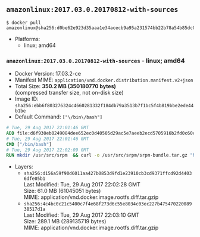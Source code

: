 ## `amazonlinux:2017.03.0.20170812-with-sources`

```console
$ docker pull amazonlinux@sha256:d0be62e923d35aaa1e34acecb9a95a231574bb22b78a54b85dc0480023275132
```

-	Platforms:
	-	linux; amd64

### `amazonlinux:2017.03.0.20170812-with-sources` - linux; amd64

-	Docker Version: 17.03.2-ce
-	Manifest MIME: `application/vnd.docker.distribution.manifest.v2+json`
-	Total Size: **350.2 MB (350180770 bytes)**  
	(compressed transfer size, not on-disk size)
-	Image ID: `sha256:ebb6f803276324c4660281332f184db79a3513b7f1bc5f4b819bbe2ede44b1be`
-	Default Command: `["\/bin\/bash"]`

```dockerfile
# Tue, 29 Aug 2017 22:01:46 GMT
ADD file:d6f930eb0249084dee652ec0d40505d29ac5e7aeeb2ecd5705916b2fd0c60c6e in / 
# Tue, 29 Aug 2017 22:01:46 GMT
CMD ["/bin/bash"]
# Tue, 29 Aug 2017 22:02:09 GMT
RUN mkdir /usr/src/srpm  && curl -o /usr/src/srpm/srpm-bundle.tar.gz "https://amazon-linux-docker-sources.s3-accelerate.amazonaws.com/srpm-bundle.tar.gz?versionId=ZVTePIIr6bdWA56CVZ7EkRKV5So3o4hl"  && echo "9be0315c2e647f7d1ba59fd843e5ea7bc4506028fa1329415477618a42aaa4b2 /usr/src/srpm/srpm-bundle.tar.gz" | sha256sum -c -
```

-	Layers:
	-	`sha256:d156a59f90d6011aa427b0853d9fd1e23910cb3cd9371ffcd92d44036dfe05b1`  
		Last Modified: Tue, 29 Aug 2017 22:02:28 GMT  
		Size: 61.0 MB (61045051 bytes)  
		MIME: application/vnd.docker.image.rootfs.diff.tar.gzip
	-	`sha256:4c4bc0c21c5400c7f4e68f273d6c55e8034c03ec227b47547022008938517d1a`  
		Last Modified: Tue, 29 Aug 2017 22:03:10 GMT  
		Size: 289.1 MB (289135719 bytes)  
		MIME: application/vnd.docker.image.rootfs.diff.tar.gzip

